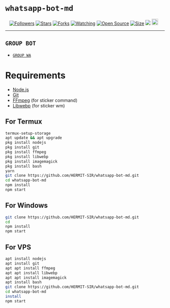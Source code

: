 # ```whatsapp-bot-md```
<p align="center">
<a href="https://github.com/HERMIT-SIR/followers"><img title="Followers" src="https://img.shields.io/github/followers/HERMIT-SIR?color=red&style=flat-square"></a>
<a href="https://github.com/HERMIT-SIR/whatsapp-bot-md/stargazers/"><img title="Stars" src="https://img.shields.io/github/stars/HERMIT-SIR/whatsapp-bot-md?color=blue&style=flat-square"></a>
<a href="https://github.com/HERMIT-SIR/whatsapp-bot-md/network/members"><img title="Forks" src="https://img.shields.io/github/forks/HERMIT-SIR/whatsapp-bot-md?color=red&style=flat-square"></a>
<a href="https://github.com/HERMIT-SIR/whatsapp-bot-md/watchers"><img title="Watching" src="https://img.shields.io/github/watchers/HERMIT-SIR/whatsapp-bot-md?label=Watchers&color=blue&style=flat-square"></a>
<a href="https://github.com/HERMIT-SIR/whatsapp-bot-md"><img title="Open Source" src="https://badges.frapsoft.com/os/v2/open-source.svg?v=103"></a>
<a href="https://github.com/ZeroYT7/whatsapp-bot-md/"><img title="Size" src="https://img.shields.io/github/repo-size/HERMIT-SIR/whatsapp-bot-md?style=flat-square&color=green"></a>
<a href="https://hits.seeyoufarm.com"><img src="https://hits.seeyoufarm.com/api/count/incr/badge.svg?url=https%3A%2F%2Fgithub.com%2FHERMIT-SIR%2Fwhatsapp-bot-md&count_bg=%2379C83D&title_bg=%23555555&icon=probot.svg&icon_color=%2300FF6D&title=hits&edge_flat=false"/></a>
<a href="https://github.com/HERMIT-SIR/whatsapp-bot-md/graphs/commit-activity"><img height="20" src="https://img.shields.io/badge/Maintained%3F-yes-green.svg"></a>&nbsp;&nbsp;
</p>
<p align='center'>
    </p>

-------

## ```GROUP BOT```

- [`GROUP WA`](https://chat.whatsapp.com/L0fT1MgVPwtJTIp6rcjd1m)

# Requirements
* [Node.js](https://nodejs.org/en/)
* [Git](https://git-scm.com/downloads)
* [FFmpeg](https://www.gyan.dev/ffmpeg/builds/) (for sticker command)
* [Libwebp](https://developers.google.com/speed/webp/download) (for sticker wm)

## For Termux
```bash
termux-setup-storage
apt update && apt upgrade
pkg install nodejs
pkg install git 
pkg install ffmpeg
pkg install libwebp 
pkg install imagemagick
pkg install bash
yarn
git clone https://github.com/HERMIT-SIR/whatsapp-bot-md.git
cd whatsapp-bot-md
npm install
npm start
```
## For Windows
```bash
git clone https://github.com/HERMIT-SIR/whatsapp-bot-md.git
cd 
npm install
npm start
```
## For VPS
```bash
apt install nodejs 
apt install git 
apt apt install ffmpeg 
apt apt install libwebp 
apt apt install imagemagick
apt install bash
git clone https://github.com/HERMIT-SIR/whatsapp-bot-md.git
cd whatsapp-bot-md
install
npm start
```

